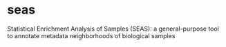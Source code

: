 # seas
Statistical Enrichment Analysis of Samples (SEAS): a general-purpose tool to annotate metadata neighborhoods of biological samples
